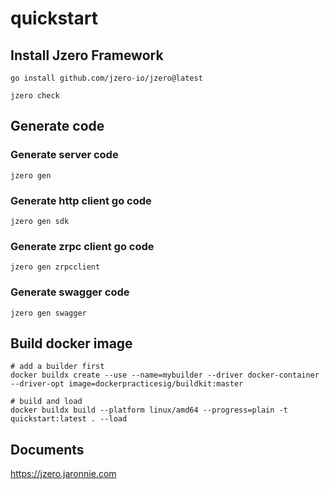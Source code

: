 # quickstart

## Install Jzero Framework

```shell
go install github.com/jzero-io/jzero@latest

jzero check
```

## Generate code

### Generate server code

```shell
jzero gen
```

### Generate http client go code

```shell
jzero gen sdk
```

### Generate zrpc client go code

```shell
jzero gen zrpcclient
```

### Generate swagger code

```shell
jzero gen swagger
```

## Build docker image

```shell
# add a builder first
docker buildx create --use --name=mybuilder --driver docker-container --driver-opt image=dockerpracticesig/buildkit:master

# build and load
docker buildx build --platform linux/amd64 --progress=plain -t quickstart:latest . --load
```

## Documents

https://jzero.jaronnie.com